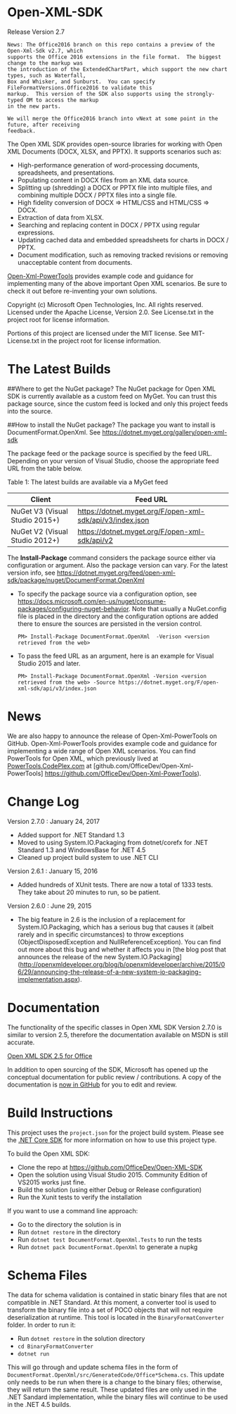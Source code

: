 Open-XML-SDK
============

Release Version 2.7

    News: The Office2016 branch on this repo contains a preview of the Open-Xml-Sdk v2.7, which
	supports the Office 2016 extensions in the file format.  The biggest change to the markup was
	the introduction of the ExtendedChartPart, which support the new chart types, such as Waterfall,
	Box and Whisker, and Sunburst.  You can specify FileFormatVersions.Office2016 to validate this
	markup.  This version of the SDK also supports using the strongly-typed OM to access the markup
	in the new parts.
	
	We will merge the Office2016 branch into vNext at some point in the future, after receiving
	feedback.

The Open XML SDK provides open-source libraries for working with Open XML Documents (DOCX, XLSX, and PPTX).  It supports scenarios such as:
- High-performance generation of word-processing documents, spreadsheets, and presentations.
- Populating content in DOCX files from an XML data source.
- Splitting up (shredding) a DOCX or PPTX file into multiple files, and combining
  multiple DOCX / PPTX files into a single file.
- High fidelity conversion of DOCX => HTML/CSS and HTML/CSS => DOCX.
- Extraction of data from XLSX.
- Searching and replacing content in DOCX / PPTX using regular expressions.
- Updating cached data and embedded spreadsheets for charts in DOCX / PPTX.
- Document modification, such as removing tracked revisions or removing
  unacceptable content from documents.

[Open-Xml-PowerTools](https://github.com/OfficeDev/Open-Xml-PowerTools) provides example code and guidance for implementing many of the above important Open XML scenarios.  Be sure to check it out
before re-inventing your own solutions.

Copyright (c) Microsoft Open Technologies, Inc.  All rights reserved.
Licensed under the Apache License, Version 2.0.
See License.txt in the project root for license information.

Portions of this project are licensed under the MIT license.
See MIT-License.txt in the project root for license information.


The Latest Builds
=================

##Where to get the NuGet package?
The NuGet package for Open XML SDK is currently available as a custom feed on MyGet. You can trust this package source, since the custom feed is locked and only this project feeds into the source.

##How to install the NuGet package?
The package you want to install is DocumentFormat.OpenXml. See https://dotnet.myget.org/gallery/open-xml-sdk 

The package feed or the package source is specified by the feed URL. Depending on your version of Visual Studio, choose the appropriate feed URL from the table below. 

Table 1: The latest builds are available via a MyGet feed

| Client | Feed URL |
| ------ | -------- |
| NuGet V3 (Visual Studio 2015+) | https://dotnet.myget.org/F/open-xml-sdk/api/v3/index.json |
| NuGet V2 (Visual Studio 2012+) | https://dotnet.myget.org/F/open-xml-sdk/api/v2 |

The **Install-Package** command considers the package source either via configuration or argument. Also the package version can vary. For the latest version info, see https://dotnet.myget.org/feed/open-xml-sdk/package/nuget/DocumentFormat.OpenXml 

- To specify the package source via a configuration option, see https://docs.microsoft.com/en-us/nuget/consume-packages/configuring-nuget-behavior. Note that usually a NuGet.config file is placed in the directory and the configuration options are added there to ensure the sources are persisted in the version control.

	```
	PM> Install-Package DocumentFormat.OpenXml  -Verison <version retrieved from the web>
	```

- To pass the feed URL as an argument, here is an example for Visual Studio 2015 and later. 

	```
	PM> Install-Package DocumentFormat.OpenXml -Version <version retrieved from the web> -Source https://dotnet.myget.org/F/open-xml-sdk/api/v3/index.json 
	```

	
	
News
====
We are also happy to announce the release of Open-Xml-PowerTools on GitHub.  Open-Xml-PowerTools provides example code and guidance for implementing a wide range of Open XML scenarios.  You can find PowerTools for Open XML, which previously lived at [PowerTools.CodePlex.com](http://powertools.codeplex.com) at [github.com/OfficeDev/Open-Xml-PowerTools] https://github.com/OfficeDev/Open-Xml-PowerTools).

Change Log
==========

Version 2.7.0 : January 24, 2017
- Added support for .NET Standard 1.3
- Moved to using System.IO.Packaging from dotnet/corefx for .NET Standard 1.3 and WindowsBase for .NET 4.5
- Cleaned up project build system to use .NET CLI

Version 2.6.1 : January 15, 2016
- Added hundreds of XUnit tests.  There are now a total of 1333 tests.  They take about 20 minutes to run, so be patient.

Version 2.6.0 : June 29, 2015
- The big feature in 2.6 is the inclusion of a replacement for System.IO.Packaging, which has a serious bug that causes it (albeit rarely and in specific circumstances) to throw exceptions (ObjectDisposedException and NullReferenceException).  You can find out more about this bug and whether it affects you in [the blog post that announces the release of the new System.IO.Packaging] (http://openxmldeveloper.org/blog/b/openxmldeveloper/archive/2015/06/29/announcing-the-release-of-a-new-system-io-packaging-implementation.aspx).


Documentation
=============

The functionality of the specific classes in Open XML SDK Version 2.7.0 is similar to version 2.5, therefore the documentation available on MSDN is still accurate.

[Open XML SDK 2.5 for Office](http://msdn.microsoft.com/en-us/library/office/bb448854.aspx)

In addition to open sourcing of the SDK, Microsoft has opened up the conceptual documentation for public review / contributions.  A copy of the documentation is [now in GitHub](https://github.com/OfficeDev/office-content) for you to edit and review.

Build Instructions
==================

This project uses the `project.json` for the project build system. Please see the [.NET Core SDK](https://www.microsoft.com/net/core#windows) for more information on how to use this project type.

To build the Open XML SDK:
- Clone the repo at https://github.com/OfficeDev/Open-XML-SDK
- Open the solution using Visual Studio 2015.  Community Edition of VS2015 works just fine.
- Build the solution (using either Debug or Release configuration)
- Run the Xunit tests to verify the installation

If you want to use a command line approach:
- Go to the directory the solution is in
- Run `dotnet restore` in the directory
- Run `dotnet test DocumentFormat.OpenXml.Tests` to run the tests
- Run `dotnet pack DocumentFormat.OpenXml` to generate a nupkg

Schema Files
============

The data for schema validation is contained in static binary files that are not compatible in .NET Standard. At this moment, a converter tool is used to transform the binary file into a set of POCO objects that will not require deserialization at runtime. This tool is located in the `BinaryFormatConverter` folder. In order to run it:

- Run `dotnet restore` in the solution directory
- `cd BinaryFormatConverter`
- `dotnet run`

This will go through and update schema files in the form of `DocumentFormat.OpenXml/src/GeneratedCode/Office*Schema.cs`. This update only needs to be run when there is a change to the binary files; otherwise, they will return the same result. These updated files are only used in the .NET Sandard implementation, while the binary files will continue to be used in the .NET 4.5 builds.
